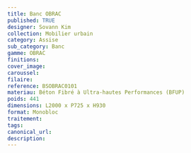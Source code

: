 ```yaml
---
title: Banc OBRAC
published: TRUE
designer: Sovann Kim
collection: Mobilier urbain
category: Assise
sub_category: Banc
gamme: OBRAC
finitions: 
cover_image: 
caroussel: 
filaire: 
reference: BSOBRAC0101
materiau: Béton Fibré à Ultra-hautes Performances (BFUP)
poids: 441
dimensions: L2000 x P725 x H930
format: Monobloc
traitement: 
tags: 
canonical_url: 
description: 
---
```

